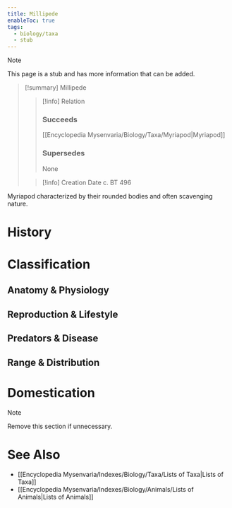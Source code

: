 ```yaml
---
title: Millipede
enableToc: true
tags:
  - biology/taxa
  - stub
---
```


> [!note]
> This page is a stub and has more information that can be added.

> [!summary] Millipede
> > [!info] Relation
> > ### Succeeds
> > [[Encyclopedia Mysenvaria/Biology/Taxa/Myriapod|Myriapod]]
> > ### Supersedes
> > None
>
> > [!info] Creation Date
> > c. BT 496

Myriapod characterized by their rounded bodies and often scavenging nature.
# History

# Classification
## Anatomy & Physiology

## Reproduction & Lifestyle

## Predators & Disease

## Range & Distribution

# Domestication

> [!note]
> Remove this section if unnecessary.
# See Also
- [[Encyclopedia Mysenvaria/Indexes/Biology/Taxa/Lists of Taxa|Lists of Taxa]]
- [[Encyclopedia Mysenvaria/Indexes/Biology/Animals/Lists of Animals|Lists of Animals]]